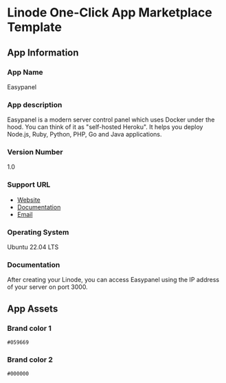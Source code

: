 # Linode One-Click App Marketplace Template

## App Information

### App Name

Easypanel

### App description

Easypanel is a modern server control panel which uses Docker under the hood. You can think of it as "self-hosted Heroku". It helps you deploy Node.js, Ruby, Python, PHP, Go and Java applications.

### Version Number

1.0

### Support URL

- [Website](https://easypanel.io)
- [Documentation](https://easypanel.io/docs)
- [Email](mailto:help@easypanel.io)

### Operating System

Ubuntu 22.04 LTS

### Documentation

After creating your Linode, you can access Easypanel using the IP address of your server on port 3000.

## App Assets

### Brand color 1

`#059669`

### Brand color 2

`#000000`
